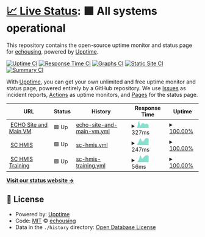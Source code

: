 # [📈 Live Status](https://status.echousing.org): <!--live status--> **🟩 All systems operational**

This repository contains the open-source uptime monitor and status page for [echousing](https://status.echousing.org), powered by [Upptime](https://github.com/upptime/upptime).

[![Uptime CI](https://github.com/echousing/status/workflows/Uptime%20CI/badge.svg)](https://github.com/echousing/status/actions?query=workflow%3A%22Uptime+CI%22)
[![Response Time CI](https://github.com/echousing/status/workflows/Response%20Time%20CI/badge.svg)](https://github.com/echousing/status/actions?query=workflow%3A%22Response+Time+CI%22)
[![Graphs CI](https://github.com/echousing/status/workflows/Graphs%20CI/badge.svg)](https://github.com/echousing/status/actions?query=workflow%3A%22Graphs+CI%22)
[![Static Site CI](https://github.com/echousing/status/workflows/Static%20Site%20CI/badge.svg)](https://github.com/echousing/status/actions?query=workflow%3A%22Static+Site+CI%22)
[![Summary CI](https://github.com/echousing/status/workflows/Summary%20CI/badge.svg)](https://github.com/echousing/status/actions?query=workflow%3A%22Summary+CI%22)

With [Upptime](https://upptime.js.org), you can get your own unlimited and free uptime monitor and status page, powered entirely by a GitHub repository. We use [Issues](https://github.com/echousing/status/issues) as incident reports, [Actions](https://github.com/echousing/status/actions) as uptime monitors, and [Pages](https://status.echousing.org) for the status page.

<!--start: status pages-->
<!-- This summary is generated by Upptime (https://github.com/upptime/upptime) -->
<!-- Do not edit this manually, your changes will be overwritten -->
<!-- prettier-ignore -->
| URL | Status | History | Response Time | Uptime |
| --- | ------ | ------- | ------------- | ------ |
| <img alt="" src="https://echousing.org/wp-content/uploads/2019/02/cropped-ECHO-SQUARE-512-new-50x50.png" height="13"> [ECHO Site and Main VM](https://echomeless.org/wp-content/uploads/echo-email-143.png) | 🟩 Up | [echo-site-and-main-vm.yml](https://github.com/echousing/status/commits/HEAD/history/echo-site-and-main-vm.yml) | <details><summary><img alt="Response time graph" src="./graphs/echo-site-and-main-vm/response-time-week.png" height="20"> 327ms</summary><br><a href="https://status.echousing.org/history/echo-site-and-main-vm"><img alt="Response time 408" src="https://img.shields.io/endpoint?url=https%3A%2F%2Fraw.githubusercontent.com%2Fechousing%2Fstatus%2FHEAD%2Fapi%2Fecho-site-and-main-vm%2Fresponse-time.json"></a><br><a href="https://status.echousing.org/history/echo-site-and-main-vm"><img alt="24-hour response time 572" src="https://img.shields.io/endpoint?url=https%3A%2F%2Fraw.githubusercontent.com%2Fechousing%2Fstatus%2FHEAD%2Fapi%2Fecho-site-and-main-vm%2Fresponse-time-day.json"></a><br><a href="https://status.echousing.org/history/echo-site-and-main-vm"><img alt="7-day response time 327" src="https://img.shields.io/endpoint?url=https%3A%2F%2Fraw.githubusercontent.com%2Fechousing%2Fstatus%2FHEAD%2Fapi%2Fecho-site-and-main-vm%2Fresponse-time-week.json"></a><br><a href="https://status.echousing.org/history/echo-site-and-main-vm"><img alt="30-day response time 396" src="https://img.shields.io/endpoint?url=https%3A%2F%2Fraw.githubusercontent.com%2Fechousing%2Fstatus%2FHEAD%2Fapi%2Fecho-site-and-main-vm%2Fresponse-time-month.json"></a><br><a href="https://status.echousing.org/history/echo-site-and-main-vm"><img alt="1-year response time 345" src="https://img.shields.io/endpoint?url=https%3A%2F%2Fraw.githubusercontent.com%2Fechousing%2Fstatus%2FHEAD%2Fapi%2Fecho-site-and-main-vm%2Fresponse-time-year.json"></a></details> | <details><summary><a href="https://status.echousing.org/history/echo-site-and-main-vm">100.00%</a></summary><a href="https://status.echousing.org/history/echo-site-and-main-vm"><img alt="All-time uptime 99.62%" src="https://img.shields.io/endpoint?url=https%3A%2F%2Fraw.githubusercontent.com%2Fechousing%2Fstatus%2FHEAD%2Fapi%2Fecho-site-and-main-vm%2Fuptime.json"></a><br><a href="https://status.echousing.org/history/echo-site-and-main-vm"><img alt="24-hour uptime 100.00%" src="https://img.shields.io/endpoint?url=https%3A%2F%2Fraw.githubusercontent.com%2Fechousing%2Fstatus%2FHEAD%2Fapi%2Fecho-site-and-main-vm%2Fuptime-day.json"></a><br><a href="https://status.echousing.org/history/echo-site-and-main-vm"><img alt="7-day uptime 100.00%" src="https://img.shields.io/endpoint?url=https%3A%2F%2Fraw.githubusercontent.com%2Fechousing%2Fstatus%2FHEAD%2Fapi%2Fecho-site-and-main-vm%2Fuptime-week.json"></a><br><a href="https://status.echousing.org/history/echo-site-and-main-vm"><img alt="30-day uptime 100.00%" src="https://img.shields.io/endpoint?url=https%3A%2F%2Fraw.githubusercontent.com%2Fechousing%2Fstatus%2FHEAD%2Fapi%2Fecho-site-and-main-vm%2Fuptime-month.json"></a><br><a href="https://status.echousing.org/history/echo-site-and-main-vm"><img alt="1-year uptime 99.27%" src="https://img.shields.io/endpoint?url=https%3A%2F%2Fraw.githubusercontent.com%2Fechousing%2Fstatus%2FHEAD%2Fapi%2Fecho-site-and-main-vm%2Fuptime-year.json"></a></details>
| <img alt="" src="https://sp5.servicept.com/sc211/com.bowmansystems.sp5.core.ServicePoint/images/favicon.ico" height="13"> [SC HMIS](https://sp5.servicept.com/sc211/com.bowmansystems.sp5.core.ServicePoint/index.html) | 🟩 Up | [sc-hmis.yml](https://github.com/echousing/status/commits/HEAD/history/sc-hmis.yml) | <details><summary><img alt="Response time graph" src="./graphs/sc-hmis/response-time-week.png" height="20"> 247ms</summary><br><a href="https://status.echousing.org/history/sc-hmis"><img alt="Response time 309" src="https://img.shields.io/endpoint?url=https%3A%2F%2Fraw.githubusercontent.com%2Fechousing%2Fstatus%2FHEAD%2Fapi%2Fsc-hmis%2Fresponse-time.json"></a><br><a href="https://status.echousing.org/history/sc-hmis"><img alt="24-hour response time 184" src="https://img.shields.io/endpoint?url=https%3A%2F%2Fraw.githubusercontent.com%2Fechousing%2Fstatus%2FHEAD%2Fapi%2Fsc-hmis%2Fresponse-time-day.json"></a><br><a href="https://status.echousing.org/history/sc-hmis"><img alt="7-day response time 247" src="https://img.shields.io/endpoint?url=https%3A%2F%2Fraw.githubusercontent.com%2Fechousing%2Fstatus%2FHEAD%2Fapi%2Fsc-hmis%2Fresponse-time-week.json"></a><br><a href="https://status.echousing.org/history/sc-hmis"><img alt="30-day response time 223" src="https://img.shields.io/endpoint?url=https%3A%2F%2Fraw.githubusercontent.com%2Fechousing%2Fstatus%2FHEAD%2Fapi%2Fsc-hmis%2Fresponse-time-month.json"></a><br><a href="https://status.echousing.org/history/sc-hmis"><img alt="1-year response time 317" src="https://img.shields.io/endpoint?url=https%3A%2F%2Fraw.githubusercontent.com%2Fechousing%2Fstatus%2FHEAD%2Fapi%2Fsc-hmis%2Fresponse-time-year.json"></a></details> | <details><summary><a href="https://status.echousing.org/history/sc-hmis">100.00%</a></summary><a href="https://status.echousing.org/history/sc-hmis"><img alt="All-time uptime 99.99%" src="https://img.shields.io/endpoint?url=https%3A%2F%2Fraw.githubusercontent.com%2Fechousing%2Fstatus%2FHEAD%2Fapi%2Fsc-hmis%2Fuptime.json"></a><br><a href="https://status.echousing.org/history/sc-hmis"><img alt="24-hour uptime 100.00%" src="https://img.shields.io/endpoint?url=https%3A%2F%2Fraw.githubusercontent.com%2Fechousing%2Fstatus%2FHEAD%2Fapi%2Fsc-hmis%2Fuptime-day.json"></a><br><a href="https://status.echousing.org/history/sc-hmis"><img alt="7-day uptime 100.00%" src="https://img.shields.io/endpoint?url=https%3A%2F%2Fraw.githubusercontent.com%2Fechousing%2Fstatus%2FHEAD%2Fapi%2Fsc-hmis%2Fuptime-week.json"></a><br><a href="https://status.echousing.org/history/sc-hmis"><img alt="30-day uptime 100.00%" src="https://img.shields.io/endpoint?url=https%3A%2F%2Fraw.githubusercontent.com%2Fechousing%2Fstatus%2FHEAD%2Fapi%2Fsc-hmis%2Fuptime-month.json"></a><br><a href="https://status.echousing.org/history/sc-hmis"><img alt="1-year uptime 99.98%" src="https://img.shields.io/endpoint?url=https%3A%2F%2Fraw.githubusercontent.com%2Fechousing%2Fstatus%2FHEAD%2Fapi%2Fsc-hmis%2Fuptime-year.json"></a></details>
| <img alt="" src="https://sp5.servicept.com/sc211/com.bowmansystems.sp5.core.ServicePoint/images/favicon.ico" height="13"> [SC HMIS Training](https://sp5.servicept.com/sc211/com.bowmansystems.sp5.core.ServicePoint/index.html) | 🟩 Up | [sc-hmis-training.yml](https://github.com/echousing/status/commits/HEAD/history/sc-hmis-training.yml) | <details><summary><img alt="Response time graph" src="./graphs/sc-hmis-training/response-time-week.png" height="20"> 56ms</summary><br><a href="https://status.echousing.org/history/sc-hmis-training"><img alt="Response time 65" src="https://img.shields.io/endpoint?url=https%3A%2F%2Fraw.githubusercontent.com%2Fechousing%2Fstatus%2FHEAD%2Fapi%2Fsc-hmis-training%2Fresponse-time.json"></a><br><a href="https://status.echousing.org/history/sc-hmis-training"><img alt="24-hour response time 36" src="https://img.shields.io/endpoint?url=https%3A%2F%2Fraw.githubusercontent.com%2Fechousing%2Fstatus%2FHEAD%2Fapi%2Fsc-hmis-training%2Fresponse-time-day.json"></a><br><a href="https://status.echousing.org/history/sc-hmis-training"><img alt="7-day response time 56" src="https://img.shields.io/endpoint?url=https%3A%2F%2Fraw.githubusercontent.com%2Fechousing%2Fstatus%2FHEAD%2Fapi%2Fsc-hmis-training%2Fresponse-time-week.json"></a><br><a href="https://status.echousing.org/history/sc-hmis-training"><img alt="30-day response time 47" src="https://img.shields.io/endpoint?url=https%3A%2F%2Fraw.githubusercontent.com%2Fechousing%2Fstatus%2FHEAD%2Fapi%2Fsc-hmis-training%2Fresponse-time-month.json"></a><br><a href="https://status.echousing.org/history/sc-hmis-training"><img alt="1-year response time 69" src="https://img.shields.io/endpoint?url=https%3A%2F%2Fraw.githubusercontent.com%2Fechousing%2Fstatus%2FHEAD%2Fapi%2Fsc-hmis-training%2Fresponse-time-year.json"></a></details> | <details><summary><a href="https://status.echousing.org/history/sc-hmis-training">100.00%</a></summary><a href="https://status.echousing.org/history/sc-hmis-training"><img alt="All-time uptime 99.99%" src="https://img.shields.io/endpoint?url=https%3A%2F%2Fraw.githubusercontent.com%2Fechousing%2Fstatus%2FHEAD%2Fapi%2Fsc-hmis-training%2Fuptime.json"></a><br><a href="https://status.echousing.org/history/sc-hmis-training"><img alt="24-hour uptime 100.00%" src="https://img.shields.io/endpoint?url=https%3A%2F%2Fraw.githubusercontent.com%2Fechousing%2Fstatus%2FHEAD%2Fapi%2Fsc-hmis-training%2Fuptime-day.json"></a><br><a href="https://status.echousing.org/history/sc-hmis-training"><img alt="7-day uptime 100.00%" src="https://img.shields.io/endpoint?url=https%3A%2F%2Fraw.githubusercontent.com%2Fechousing%2Fstatus%2FHEAD%2Fapi%2Fsc-hmis-training%2Fuptime-week.json"></a><br><a href="https://status.echousing.org/history/sc-hmis-training"><img alt="30-day uptime 100.00%" src="https://img.shields.io/endpoint?url=https%3A%2F%2Fraw.githubusercontent.com%2Fechousing%2Fstatus%2FHEAD%2Fapi%2Fsc-hmis-training%2Fuptime-month.json"></a><br><a href="https://status.echousing.org/history/sc-hmis-training"><img alt="1-year uptime 99.98%" src="https://img.shields.io/endpoint?url=https%3A%2F%2Fraw.githubusercontent.com%2Fechousing%2Fstatus%2FHEAD%2Fapi%2Fsc-hmis-training%2Fuptime-year.json"></a></details>

<!--end: status pages-->

[**Visit our status website →**](https://status.echousing.org)

## 📄 License

- Powered by: [Upptime](https://github.com/upptime/upptime)
- Code: [MIT](./LICENSE) © [echousing](https://status.echousing.org)
- Data in the `./history` directory: [Open Database License](https://opendatacommons.org/licenses/odbl/1-0/)

